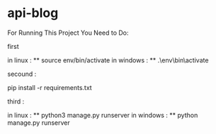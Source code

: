 # api-blog

For Running This Project You Need to Do:

first


in linux : ** source env/bin/activate
in windows : ** .\env\bin\activate


secound :

pip install -r requirements.txt


third :

in linux : ** python3 manage.py runserver
in windows : ** python manage.py runserver
